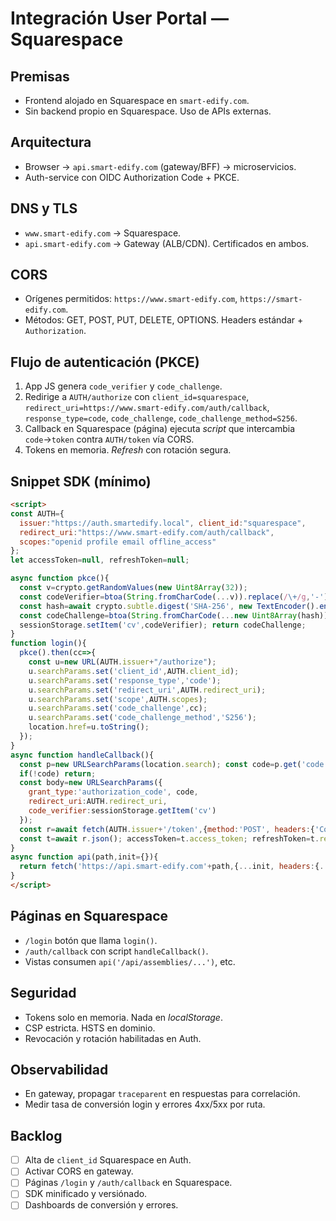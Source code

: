 # Integración User Portal — Squarespace

## Premisas
- Frontend alojado en Squarespace en `smart-edify.com`.
- Sin backend propio en Squarespace. Uso de APIs externas.

## Arquitectura
- Browser → `api.smart-edify.com` (gateway/BFF) → microservicios.
- Auth-service con OIDC Authorization Code + PKCE.

## DNS y TLS
- `www.smart-edify.com` → Squarespace.
- `api.smart-edify.com` → Gateway (ALB/CDN). Certificados en ambos.

## CORS
- Orígenes permitidos: `https://www.smart-edify.com`, `https://smart-edify.com`.
- Métodos: GET, POST, PUT, DELETE, OPTIONS. Headers estándar + `Authorization`.

## Flujo de autenticación (PKCE)
1. App JS genera `code_verifier` y `code_challenge`.
2. Redirige a `AUTH/authorize` con `client_id=squarespace`, `redirect_uri=https://www.smart-edify.com/auth/callback`, `response_type=code`, `code_challenge`, `code_challenge_method=S256`.
3. Callback en Squarespace (página) ejecuta *script* que intercambia `code`→`token` contra `AUTH/token` vía CORS.
4. Tokens en memoria. *Refresh* con rotación segura.

## Snippet SDK (mínimo)
```html
<script>
const AUTH={
  issuer:"https://auth.smartedify.local", client_id:"squarespace",
  redirect_uri:"https://www.smart-edify.com/auth/callback",
  scopes:"openid profile email offline_access"
};
let accessToken=null, refreshToken=null;

async function pkce(){
  const v=crypto.getRandomValues(new Uint8Array(32));
  const codeVerifier=btoa(String.fromCharCode(...v)).replace(/\+/g,'-').replace(/\//g,'_').replace(/=+$/,'');
  const hash=await crypto.subtle.digest('SHA-256', new TextEncoder().encode(codeVerifier));
  const codeChallenge=btoa(String.fromCharCode(...new Uint8Array(hash))).replace(/\+/g,'-').replace(/\//g,'_').replace(/=+$/,'');
  sessionStorage.setItem('cv',codeVerifier); return codeChallenge;
}
function login(){
  pkce().then(cc=>{
    const u=new URL(AUTH.issuer+"/authorize");
    u.searchParams.set('client_id',AUTH.client_id);
    u.searchParams.set('response_type','code');
    u.searchParams.set('redirect_uri',AUTH.redirect_uri);
    u.searchParams.set('scope',AUTH.scopes);
    u.searchParams.set('code_challenge',cc);
    u.searchParams.set('code_challenge_method','S256');
    location.href=u.toString();
  });
}
async function handleCallback(){
  const p=new URLSearchParams(location.search); const code=p.get('code');
  if(!code) return;
  const body=new URLSearchParams({
    grant_type:'authorization_code', code,
    redirect_uri:AUTH.redirect_uri,
    code_verifier:sessionStorage.getItem('cv')
  });
  const r=await fetch(AUTH.issuer+'/token',{method:'POST', headers:{'Content-Type':'application/x-www-form-urlencoded'}, body});
  const t=await r.json(); accessToken=t.access_token; refreshToken=t.refresh_token;
}
async function api(path,init={}){
  return fetch('https://api.smart-edify.com'+path,{...init, headers:{...(init.headers||{}), Authorization:`Bearer ${accessToken}`}}).then(r=>r.json());
}
</script>
```

## Páginas en Squarespace
- `/login` botón que llama `login()`.
- `/auth/callback` con script `handleCallback()`.
- Vistas consumen `api('/api/assemblies/...')`, etc.

## Seguridad
- Tokens solo en memoria. Nada en *localStorage*.
- CSP estricta. HSTS en dominio.
- Revocación y rotación habilitadas en Auth.

## Observabilidad
- En gateway, propagar `traceparent` en respuestas para correlación.
- Medir tasa de conversión login y errores 4xx/5xx por ruta.

## Backlog
- [ ] Alta de `client_id` Squarespace en Auth.
- [ ] Activar CORS en gateway.
- [ ] Páginas `/login` y `/auth/callback` en Squarespace.
- [ ] SDK minificado y versiónado.
- [ ] Dashboards de conversión y errores.

